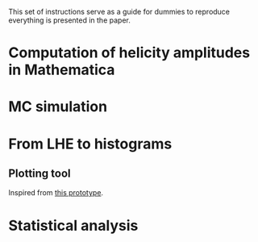 This set of instructions serve as a guide for dummies to reproduce everything is presented in the paper.






# Computation of helicity amplitudes in Mathematica


# MC simulation 



# From LHE to histograms


## Plotting tool
Inspired from [this prototype](https://github.com/acappati/mg5tut_apr21_plots).

# Statistical analysis
